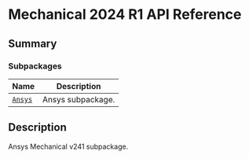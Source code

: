 <!-- vale off -->

<a id="module-ansys.mechanical.stubs.v241"></a>

<a id="mechanical-2024-r1-api-reference"></a>

# Mechanical 2024 R1 API Reference

<a id="summary"></a>

## Summary

### Subpackages

| Name | Description |
|----------------------------------------------------------------------|---------------------|
| [`Ansys`](Ansys/index.md#module-ansys.mechanical.stubs.v241.Ansys)   | Ansys subpackage.   |

<a id="description"></a>

## Description

Ansys Mechanical v241 subpackage.

<!-- !! processed by numpydoc !! -->
<!-- vale on -->
